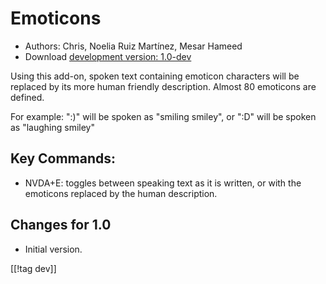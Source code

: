 # Emoticons #

* Authors: Chris, Noelia Ruiz Martínez, Mesar Hameed
* Download [development version: 1.0-dev][1]

Using this add-on, spoken text containing emoticon characters will be replaced by its more human friendly description.
Almost 80 emoticons are defined.

For example: ":)" will be spoken as "smiling smiley", or ":D" will be spoken as "laughing smiley"

## Key Commands: ##

*	NVDA+E: toggles between speaking text as it is written, or with the emoticons replaced by the human description.

## Changes for 1.0 ##

* Initial version.
 
[[!tag dev]]

[1]: http://addons.nvda-project.org/files/get.php?file=emo-dev
